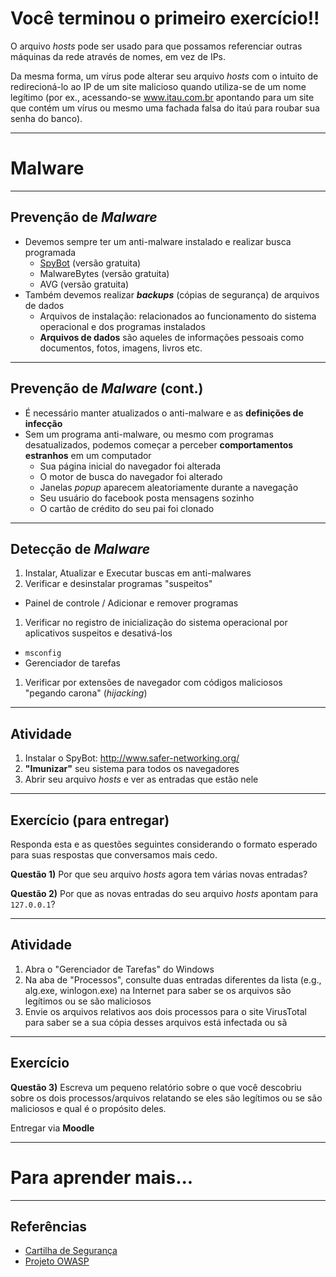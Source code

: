 # Você terminou o primeiro exercício!!

O arquivo _hosts_ pode ser usado para
que possamos referenciar outras máquinas da rede através de nomes, em vez de
IPs.

Da mesma forma, um vírus pode alterar seu arquivo _hosts_ com o intuito de
redirecioná-lo ao IP de um site malicioso quando utiliza-se de um nome legítimo
(por ex., acessando-se www.itau.com.br apontando para um site que contém um
vírus ou mesmo uma fachada falsa do itaú para roubar sua senha do banco).

---
# **Malware**
---
## **Prevenção** de _Malware_

- Devemos sempre ter um anti-malware instalado e realizar busca programada
  - [SpyBot](http://www.safer-networking.org/) (versão gratuita)
  - MalwareBytes (versão gratuita)
  - AVG (versão gratuita)
- Também devemos realizar **_backups_** (cópias de segurança) de arquivos de
  dados
  - Arquivos de instalação: relacionados ao funcionamento do sistema operacional
    e dos programas instalados
  - **Arquivos de dados** são aqueles de informações pessoais como documentos,
    fotos, imagens, livros etc.

---
## **Prevenção** de _Malware_ (cont.)

- É necessário manter atualizados o anti-malware e as **definições de infecção**
- Sem um programa anti-malware, ou mesmo com programas desatualizados, podemos
  começar a perceber **comportamentos estranhos** em um computador
  - Sua página inicial do navegador foi alterada
  - O motor de busca do navegador foi alterado
  - Janelas _popup_ aparecem aleatoriamente durante a navegação
  - Seu usuário do facebook posta mensagens sozinho
  - O cartão de crédito do seu pai foi clonado

---
## **Detecção** de _Malware_

1. Instalar, Atualizar e Executar buscas em anti-malwares
1. Verificar e desinstalar programas "suspeitos"
  - Painel de controle / Adicionar e remover programas
1. Verificar no registro de inicialização do sistema operacional por aplicativos
  suspeitos e desativá-los
  - `msconfig`
  - Gerenciador de tarefas
1. Verificar por extensões de navegador com códigos maliciosos "pegando carona"
  (_hijacking_)

---
## Atividade

1. Instalar o SpyBot: http://www.safer-networking.org/
1. **"Imunizar"** seu sistema para todos os navegadores
1. Abrir seu arquivo _hosts_ e ver as entradas que estão nele

---
## Exercício (para entregar)

Responda esta e as questões seguintes considerando o formato esperado para
suas respostas que conversamos mais cedo.

**Questão 1)** Por que seu arquivo _hosts_ agora tem várias novas entradas?

**Questão 2)** Por que as novas entradas do seu arquivo _hosts_ apontam para
`127.0.0.1`?

---
## Atividade

1. Abra o "Gerenciador de Tarefas" do Windows
1. Na aba de "Processos", consulte duas entradas diferentes da lista (e.g., alg.exe, winlogon.exe)
na Internet para saber se os arquivos são legítimos ou se são maliciosos
1. Envie os arquivos relativos aos dois processos para o site VirusTotal para saber se a sua cópia desses arquivos está infectada ou sã

---
## Exercício

**Questão 3)** Escreva um pequeno relatório sobre o que você descobriu sobre os
dois processos/arquivos relatando se eles são legítimos ou se são maliciosos e
qual é o propósito deles.

Entregar via **Moodle**

---
# Para aprender mais...
---
## Referências

- [Cartilha de Segurança](http://cartilha.cert.br/)
- [Projeto OWASP](https://www.owasp.org/index.php/Main_Page)
